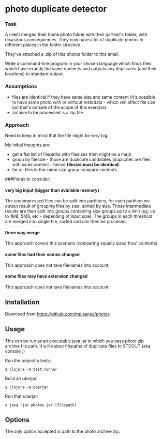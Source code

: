 # photo duplicate detector
### Task 
A client merged their home photo folder with their partner's folder, with disastrous consequences. They now have a lot of duplicate photos in different places in the folder structure.

They've attached a .zip of this photos folder to this email.

Write a command-line program in your chosen language which finds files which have exactly the same contents and outputs any duplicates (and their locations) to standard output.
                       
### Assumptions
 - files are identical if they have same size and same content (it's possible to have same photo with or without metadata - which will affect file size but that's outside of the scope of this exercise)
 - archive to be processed is a zip file

### Approach
Need to keep in mind that the file might be very big.

My initial thoughts are:
 - get a flat list of filepaths with filesizes (that might be a map)
 - group by filesize - those are duplicate candidates (dupicates are files with same content - hence **filesize must be identical**)
 - for all files in the same size group compare contents
 
###Points to consider:

#### very big input (bigger than available memory)
 The uncompressed files can be split into partitions, for each partition we output result of grouping files by size, sorted by size. 
 Those intermediate results are then split into groups containing size groups up to a limit (eg: up to 1MB, 5MB, etc - depending of input size).
 The groups in each threshold are merged into single file, sorted and can then be procesed.    
 
#### three way merge
This approach covers this scenario (comparing equally sized files' contents)
 
#### some files had their names changed
This approach does not take filenames into account
 
#### some files may have extension changed
This approach does not take filenames into account

## Installation

Download from https://github.com/mpisanko/photos

## Usage

This can be run as an executable java jar to which you pass photo zip archive file path. It will output filepaths of duplicate files to STDOUT (aka console ;) 

Run the project's tests:

    $ clojure -A:test:runner

Build an uberjar:

    $ clojure -A:uberjar

Run that uberjar:

    $ java -jar photos.jar [filepath]

## Options

The only option accepted is path to the photo archive zip.
